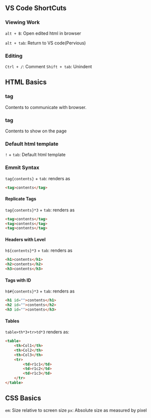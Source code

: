 ## VS Code ShortCuts


### Viewing Work
`alt + B`: Open edited html in browser

`alt + tab`: Return to VS code(Pervious)

### Editing
`Ctrl + /`: Comment
`Shift + tab`: Unindent



## HTML Basics

### <head> tag
Contents to communicate with browser.

### <body> tag
Contents to show on the page

### Default html template

`!` + `tab`: Default html template

### Emmit Syntax

`tag{contents}` + `tab`: renders as 
```html
<tag>contents</tag>
```

#### Replicate Tags
`tag{contents}*3` + `tab`: renders as 
```html
<tag>contents</tag>
<tag>contents</tag>
<tag>contents</tag>
```

#### Headers with Level
`h${contents}*3` + `tab`: renders as 
```html
<h1>contents</h1>
<h2>contents</h2>
<h3>contents</h3>
```

#### Tags with ID
`h$#{contents}*3` + `tab`: renders as 
```html
<h1 id="">contents</h1>
<h2 id="">contents</h2>
<h3 id="">contents</h3>
```

#### Tables

`table>th*3+tr>td*3` renders as:
```html
<table>
    <th>Col1</th>
    <th>Col2</th>
    <th>Col3</th>
    <tr>
        <td>r1c1</td>
        <td>r1c2</td>
        <td>r1c3</td>
    </tr>
</table>
```


## CSS Basics
`em`: Size relative to screen size
`px`: Absolute size as measured by pixel